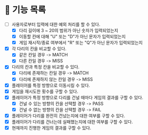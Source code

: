 # 🚀 기능 목록

- [ ] 사용자로부터 입력에 대한 예외 처리를 할 수 있다.
    - [X] 다리 길이에 3 ~ 20의 범위가 아닌 숫자가 입력되었는지
    - [X] 이동할 칸에 대해 "U" 또는 "D"가 아닌 문자가 입력되었는지
    - [X] 게임 재시작/종료 여부에서 "R" 또는 "Q"가 아닌 문자가 입력되었는지
- [X] 각 다리의 칸을 비교할 수 있다.
  - [X] 같은 칸일 경우 -> MATCH
  - [X] 다른 칸일 경우 -> MISS
- [X] 다리의 칸과 특정 칸을 비교할 수 있다.
  - [X] 다리에 존재하는 칸일 경우 -> MATCH
  - [X] 다리에 존재하지 않는 칸일 경우 -> MISS
- [X] 플레이어를 특정 방향으로 이동시킬 수 있다.
- [X] 게임을 재시도한 횟수를 구할 수 있다.
- [X] 플레이어가 특정 방향으로 다리를 건널 때마다 게임의 결과를 구할 수 있다.
    - [X] 건널 수 있는 방향의 칸을 선택할 경우 -> PASS
    - [X] 건널 수 없는 방향의 칸을 선택할 경우 -> FAIL
- [X] 플레이어가 다리를 완전히 건넜는지에 대한 여부를 구할 수 있다.
- [X] 플레이어가 다리를 건너는데 실패했는지에 대한 여부를 구할 수 있다.
- [X] 현재까지 진행한 게임의 결과를 구할 수 있다.